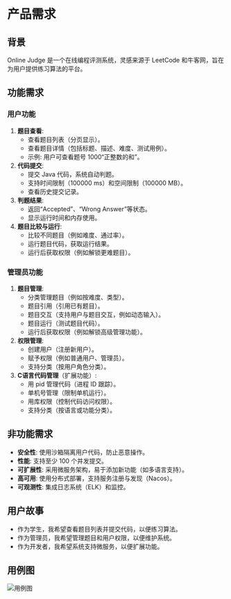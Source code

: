 # 产品需求

## 背景
Online Judge 是一个在线编程评测系统，灵感来源于 LeetCode 和牛客网，旨在为用户提供练习算法的平台。

## 功能需求

### 用户功能
1. **题目查看**:
   - 查看题目列表（分页显示）。
   - 查看题目详情（包括标题、描述、难度、测试用例）。
   - 示例: 用户可查看题号 1000“正整数的和”。
2. **代码提交**:
   - 提交 Java 代码，系统自动判题。
   - 支持时间限制（100000 ms）和空间限制（100000 MB）。
   - 查看历史提交记录。
3. **判题结果**:
   - 返回“Accepted”、“Wrong Answer”等状态。
   - 显示运行时间和内存使用。
4. **题目比较与运行**:
   - 比较不同题目（例如难度、通过率）。
   - 运行题目代码，获取运行结果。
   - 运行后获取权限（例如解锁更难题目）。

### 管理员功能
1. **题目管理**:
   - 分类管理题目（例如按难度、类型）。
   - 题目引用（引用已有题目）。
   - 题目交互（支持用户与题目交互，例如动态输入）。
   - 题目运行（测试题目代码）。
   - 运行后获取权限（例如解锁高级管理功能）。
2. **权限管理**:
   - 创建用户（注册新用户）。
   - 赋予权限（例如普通用户、管理员）。
   - 支持分类（按用户角色分类）。
3. **C语言代码管理**（扩展功能）:
   - 用 pid 管理代码（进程 ID 跟踪）。
   - 单机号管理（限制单机运行）。
   - 用库权限（控制代码访问权限）。
   - 支持分类（按语言或功能分类）。

## 非功能需求
- **安全性**: 使用沙箱隔离用户代码，防止恶意操作。
- **性能**: 支持至少 100 个并发提交。
- **可扩展性**: 采用微服务架构，易于添加新功能（如多语言支持）。
- **高可用**: 使用分布式部署，支持服务注册与发现（Nacos）。
- **可观测性**: 集成日志系统（ELK）和监控。

## 用户故事
- 作为学生，我希望查看题目列表并提交代码，以便练习算法。
- 作为管理员，我希望管理题目和用户权限，以便维护系统。
- 作为开发者，我希望系统支持微服务，以便扩展功能。

## 用例图
![用例图](https://raw.githubusercontent.com/your-github-username/online-judge-docs/main/docs/usecase-diagram.png)